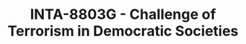 ---
layout: course
title: INTA-8803G - Challenge of Terrorism in Democratic Societies
aliases: 
course_id: INTA-8803G
permalink: /INTA-8803G/
avg_difficulty: 0
avg_rating: 0
avg_workload: 0
course_number: 8803
---